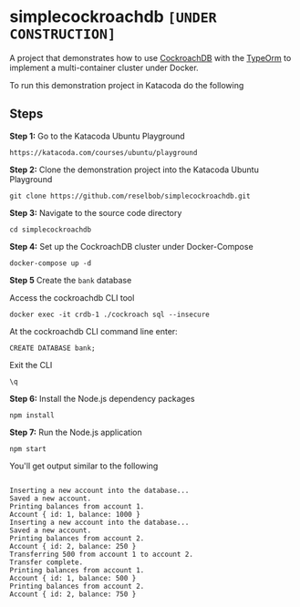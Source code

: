 # simplecockroachdb `[UNDER CONSTRUCTION]`

A project that demonstrates how to use [CockroachDB](cockroachlabs.com) with the [TypeOrm](https://typeorm.io/#/) to implement a multi-container cluster under Docker.

To run this demonstration project in Katacoda do the following

## Steps

**Step 1:** Go to the Katacoda Ubuntu Playground

`https://katacoda.com/courses/ubuntu/playground`

**Step 2:** Clone the demonstration project into the Katacoda Ubuntu Playground

`git clone https://github.com/reselbob/simplecockroachdb.git`

**Step 3:** Navigate to the source code directory

`cd simplecockroachdb`

**Step 4:** Set up the CockroachDB cluster under Docker-Compose

`docker-compose up -d`

**Step 5** Create the `bank` database

Access the cockroachdb CLI tool

`docker exec -it crdb-1 ./cockroach sql --insecure`

At the cockroachdb CLI command line enter:

`CREATE DATABASE bank;`

Exit the CLI

`\q`

**Step 6:** Install the Node.js dependency packages

`npm install`

**Step 7:** Run the Node.js application

`npm start`

You'll get output similar to the following

```text

Inserting a new account into the database...
Saved a new account.
Printing balances from account 1.
Account { id: 1, balance: 1000 }
Inserting a new account into the database...
Saved a new account.
Printing balances from account 2.
Account { id: 2, balance: 250 }
Transferring 500 from account 1 to account 2.
Transfer complete.
Printing balances from account 1.
Account { id: 1, balance: 500 }
Printing balances from account 2.
Account { id: 2, balance: 750 }

```
